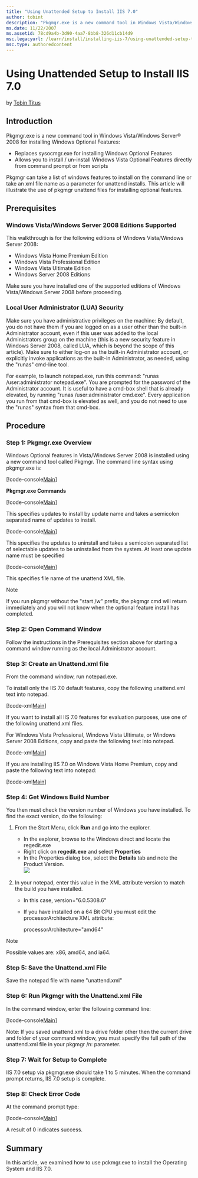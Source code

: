 ```yaml
---
title: "Using Unattended Setup to Install IIS 7.0"
author: tobint
description: "Pkgmgr.exe is a new command tool in Windows Vista/Windows Server ® 2008 for installing Windows Optional Features: Replaces sysocmgr.exe for installing Window..."
ms.date: 11/22/2007
ms.assetid: 78cd9a4b-3d90-4aa7-8bb8-326d11cb14d9
msc.legacyurl: /learn/install/installing-iis-7/using-unattended-setup-to-install-iis
msc.type: authoredcontent
---
```

# Using Unattended Setup to Install IIS 7.0

by [Tobin Titus](https://github.com/tobint)

## Introduction

Pkgmgr.exe is a new command tool in Windows Vista/Windows Server® 2008 for installing Windows Optional Features:

- Replaces sysocmgr.exe for installing Windows Optional Features
- Allows you to install / un-install Windows Vista Optional Features directly from command prompt or from scripts

Pkgmgr can take a list of windows features to install on the command line or take an xml file name as a parameter for unattend installs. This article will illustrate the use of pkgmgr unattend files for installing optional features.

## Prerequisites

### Windows Vista/Windows Server 2008 Editions Supported

This walkthrough is for the following editions of Windows Vista/Windows Server 2008:

- Windows Vista Home Premium Edition
- Windows Vista Professional Edition
- Windows Vista Ultimate Edition
- Windows Server 2008 Editions

Make sure you have installed one of the supported editions of Windows Vista/Windows Server 2008 before proceeding.

### Local User Administrator (LUA) Security

Make sure you have administrative privileges on the machine: By default, you do not have them if you are logged on as a user other than the built-in Administrator account, even if this user was added to the local Administrators group on the machine (this is a new security feature in Windows Server 2008, called LUA, which is beyond the scope of this article). Make sure to either log-on as the built-in Administrator account, or explicitly invoke applications as the built-in Administrator, as needed, using the "runas" cmd-line tool.

For example, to launch notepad.exe, run this command: "runas /user:administrator notepad.exe". You are prompted for the password of the Administrator account. It is useful to have a cmd-box shell that is already elevated, by running "runas /user:administrator cmd.exe". Every application you run from that cmd-box is elevated as well, and you do not need to use the "runas" syntax from that cmd-box.

## Procedure

### Step 1: Pkgmgr.exe Overview

Windows Optional features in Vista/Windows Server 2008 is installed using a new command tool called Pkgmgr. The command line syntax using pkgmgr.exe is:

[!code-console[Main](using-unattended-setup-to-install-iis/samples/sample1.cmd)]

**Pkgmgr.exe Commands**

[!code-console[Main](using-unattended-setup-to-install-iis/samples/sample2.cmd)]

This specifies updates to install by update name and takes a semicolon separated name of updates to install.

[!code-console[Main](using-unattended-setup-to-install-iis/samples/sample3.cmd)]

This specifies the updates to uninstall and takes a semicolon separated list of selectable updates to be uninstalled from the system. At least one update name must be specified

[!code-console[Main](using-unattended-setup-to-install-iis/samples/sample4.cmd)]

This specifies file name of the unattend XML file.

> [!NOTE]
> If you run pkgmgr without the "start /w" prefix, the pkgmgr cmd will return immediately and you will not know when the optional feature install has completed.

### Step 2: Open Command Window

Follow the instructions in the Prerequisites section above for starting a command window running as the local Administrator account.

### Step 3: Create an Unattend.xml file

From the command window, run notepad.exe.

To install only the IIS 7.0 default features, copy the following unattend.xml text into notepad.

[!code-xml[Main](using-unattended-setup-to-install-iis/samples/sample5.xml)]

If you want to install all IIS 7.0 features for evaluation purposes, use one of the following unattend.xml files.

For Windows Vista Professional, Windows Vista Ultimate, or Windows Server 2008 Editions, copy and paste the following text into notepad.

[!code-xml[Main](using-unattended-setup-to-install-iis/samples/sample6.xml)]

If you are installing IIS 7.0 on Windows Vista Home Premium, copy and paste the following text into notepad:

[!code-xml[Main](using-unattended-setup-to-install-iis/samples/sample7.xml)]

### Step 4: Get Windows Build Number

You then must check the version number of Windows you have installed. To find the exact version, do the following:

1. From the Start Menu, click **Run** and go into the explorer.  

    - In the explorer, browse to the Windows direct and locate the regedit.exe
    - Right click on **regedit.exe** and select **Properties**
    - In the Properties dialog box, select the **Details** tab and note the Product Version.  
        [![](using-unattended-setup-to-install-iis/_static/image3.jpg)](using-unattended-setup-to-install-iis/_static/image1.jpg)
2. In your notepad, enter this value in the XML attribute version to match the build you have installed.  

    - In this case, version="6.0.5308.6"
    - If you have installed on a 64 Bit CPU you must edit the processorArchitecture XML attribute:  

        processorArchitecture="amd64"  

> [!NOTE]
> Possible values are: x86, amd64, and ia64.

### Step 5: Save the Unattend.xml File

Save the notepad file with name "unattend.xml"

### Step 6: Run Pkgmgr with the Unattend.xml File

In the command window, enter the following command line:

[!code-console[Main](using-unattended-setup-to-install-iis/samples/sample8.cmd)]

Note: If you saved unattend.xml to a drive folder other then the current drive and folder of your command window, you must specify the full path of the unattend.xml file in your pkgmgr /n: parameter.

### Step 7: Wait for Setup to Complete

IIS 7.0 setup via pkgmgr.exe should take 1 to 5 minutes. When the command prompt returns, IIS 7.0 setup is complete.

### Step 8: Check Error Code

At the command prompt type:

[!code-console[Main](using-unattended-setup-to-install-iis/samples/sample9.cmd)]

A result of 0 indicates success.

## Summary

In this article, we examined how to use pckmgr.exe to install the Operating System and IIS 7.0.

